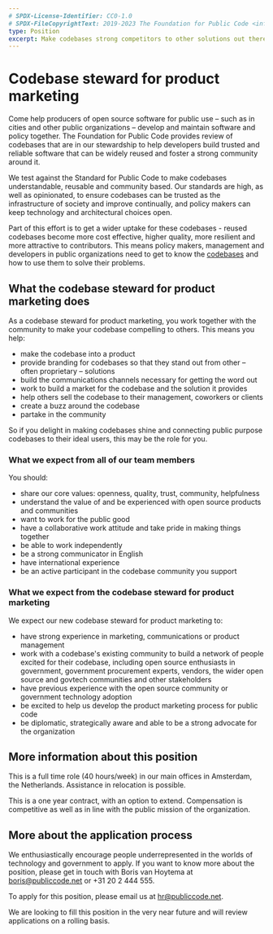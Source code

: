 ```yaml
---
# SPDX-License-Identifier: CC0-1.0
# SPDX-FileCopyrightText: 2019-2023 The Foundation for Public Code <info@publiccode.net>
type: Position
excerpt: Make codebases strong competitors to other solutions out there (Full time, Amsterdam)
---
```


# Codebase steward for product marketing

Come help producers of open source software for public use – such as in cities and other public organizations – develop and maintain software and policy together. The Foundation for Public Code provides review of codebases that are in our stewardship to help developers build trusted and reliable software that can be widely reused and foster a strong community around it.

We test against the Standard for Public Code to make codebases understandable, reusable and community based. Our standards are high, as well as opinionated, to ensure codebases can be trusted as the infrastructure of society and improve continually, and policy makers can keep technology and architectural choices open.

Part of this effort is to get a wider uptake for these codebases - reused codebases become more cost effective, higher quality, more resilient and more attractive to contributors. This means policy makers, management and developers in public organizations need to get to know the [codebases](https://about.publiccode.net/glossary/codebase-definition) and how to use them to solve their problems.

## What the codebase steward for product marketing does

As a codebase steward for product marketing, you work together with the community to make your codebase compelling to others. This means you help:

* make the codebase into a product
* provide branding for codebases so that they stand out from other – often proprietary – solutions
* build the communications channels necessary for getting the word out
* work to build a market for the codebase and the solution it provides
* help others sell the codebase to their management, coworkers or clients
* create a buzz around the codebase
* partake in the community

So if you delight in making codebases shine and connecting public purpose codebases to their ideal users, this may be the role for you.

### What we expect from all of our team members

You should:

* share our core values: openness, quality, trust, community, helpfulness
* understand the value of and be experienced with open source products and communities
* want to work for the public good
* have a collaborative work attitude and take pride in making things together
* be able to work independently
* be a strong communicator in English
* have international experience
* be an active participant in the codebase community you support

### What we expect from the codebase steward for product marketing

We expect our new codebase steward for product marketing to:

* have strong experience in marketing, communications or product management
* work with a codebase's existing community to build a network of people excited for their codebase, including open source enthusiasts in government, government procurement experts, vendors, the wider open source and govtech communities and other stakeholders
* have previous experience with the open source community or government technology adoption
* be excited to help us develop the product marketing process for public code
* be diplomatic, strategically aware and able to be a strong advocate for the organization

## More information about this position

This is a full time role (40 hours/week) in our main offices in Amsterdam, the Netherlands. Assistance in relocation is possible.

This is a one year contract, with an option to extend. Compensation is competitive as well as in line with the public mission of the organization.

## More about the application process

We enthusiastically encourage people underrepresented in the worlds of technology and government to apply.
If you want to know more about the position, please get in touch with Boris van Hoytema at boris@publiccode.net or +31 20 2 444 555.

To apply for this position, please email us at hr@publiccode.net.

We are looking to fill this position in the very near future and will review applications on a rolling basis.
